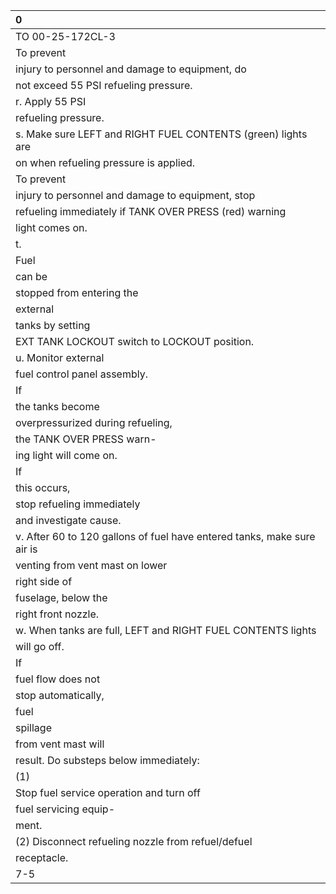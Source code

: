 | 0                                                                       |
|:------------------------------------------------------------------------|
| TO 00-25-172CL-3                                                        |
| To prevent                                                              |
| injury to personnel and damage to equipment, do                         |
| not exceed 55 PSI refueling pressure.                                   |
| r. Apply 55 PSI                                                         |
| refueling pressure.                                                     |
| s. Make sure LEFT and RIGHT FUEL CONTENTS (green) lights are            |
| on when refueling pressure is applied.                                  |
| To prevent                                                              |
| injury to personnel and damage to equipment, stop                       |
| refueling immediately if TANK OVER PRESS (red) warning                  |
| light comes on.                                                         |
| t.                                                                      |
| Fuel                                                                    |
| can be                                                                  |
| stopped from entering the                                               |
| external                                                                |
| tanks by setting                                                        |
| EXT TANK LOCKOUT switch to LOCKOUT position.                            |
| u. Monitor external                                                     |
| fuel control panel assembly.                                            |
| If                                                                      |
| the tanks become                                                        |
| overpressurized during refueling,                                       |
| the TANK OVER PRESS warn-                                               |
| ing light will come on.                                                 |
| If                                                                      |
| this occurs,                                                            |
| stop refueling immediately                                              |
| and investigate cause.                                                  |
| v. After 60 to 120 gallons of fuel have entered tanks, make sure air is |
| venting from vent mast on lower                                         |
| right side of                                                           |
| fuselage, below the                                                     |
| right front nozzle.                                                     |
| w. When tanks are full, LEFT and RIGHT FUEL CONTENTS lights             |
| will go off.                                                            |
| If                                                                      |
| fuel flow does not                                                      |
| stop automatically,                                                     |
| fuel                                                                    |
| spillage                                                                |
| from vent mast will                                                     |
| result. Do substeps below immediately:                                  |
| (1)                                                                     |
| Stop fuel service operation and turn off                                |
| fuel servicing equip-                                                   |
| ment.                                                                   |
| (2) Disconnect refueling nozzle from refuel/defuel                      |
| receptacle.                                                             |
| 7-5                                                                     |